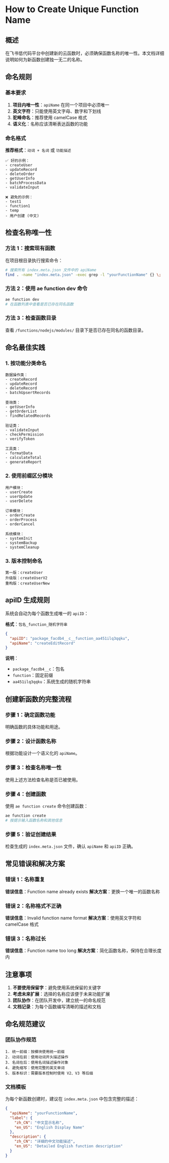 # How to Create Unique Function Name

## 概述

在飞书低代码平台中创建新的云函数时，必须确保函数名称的唯一性。本文档详细说明如何为新函数创建独一无二的名称。

## 命名规则

### 基本要求

1. **项目内唯一性**：`apiName` 在同一个项目中必须唯一
2. **英文字符**：只能使用英文字母、数字和下划线
3. **驼峰命名**：推荐使用 camelCase 格式
4. **语义化**：名称应该清晰表达函数的功能

### 命名格式

**推荐格式**：`动词 + 名词` 或 `功能描述`

```
✅ 好的示例：
- createUser
- updateRecord
- deleteOrder
- getUserInfo
- batchProcessData
- validateInput

❌ 避免的示例：
- test1
- function1
- temp
- 用户创建 (中文)
```

## 检查名称唯一性

### 方法 1：搜索现有函数

在项目根目录执行搜索命令：

```bash
# 搜索所有 index.meta.json 文件中的 apiName
find . -name "index.meta.json" -exec grep -l "yourFunctionName" {} \;
```

### 方法 2：使用 ae function dev 命令

```bash
ae function dev
# 在函数列表中查看是否已存在同名函数
```

### 方法 3：检查函数目录

查看 `/functions/nodejs/modules/` 目录下是否已存在同名的函数目录。

## 命名最佳实践

### 1. 按功能分类命名

```
数据操作类：
- createRecord
- updateRecord  
- deleteRecord
- batchUpsertRecords

查询类：
- getUserInfo
- getOrderList
- findRelatedRecords

验证类：
- validateInput
- checkPermission
- verifyToken

工具类：
- formatData
- calculateTotal
- generateReport
```

### 2. 使用前缀区分模块

```
用户模块：
- userCreate
- userUpdate
- userDelete

订单模块：
- orderCreate
- orderProcess
- orderCancel

系统模块：
- systemInit
- systemBackup
- systemCleanup
```

### 3. 版本控制命名

```
第一版：createUser
升级版：createUserV2
重构版：createUserNew
```

## apiID 生成规则

系统会自动为每个函数生成唯一的 `apiID`：

**格式**：`包名_function_随机字符串`

```json
{
  "apiID": "package_facdb4__c__function_aa451ilq3qqku",
  "apiName": "createEditRecord"
}
```

**说明**：
- `package_facdb4__c`：包名
- `function`：固定前缀
- `aa451ilq3qqku`：系统生成的随机字符串

## 创建新函数的完整流程

### 步骤 1：确定函数功能

明确函数的具体功能和用途。

### 步骤 2：设计函数名称

根据功能设计一个语义化的 `apiName`。

### 步骤 3：检查名称唯一性

使用上述方法检查名称是否已被使用。

### 步骤 4：创建函数

使用 `ae function create` 命令创建函数：

```bash
ae function create
# 按提示输入函数名称和其他信息
```

### 步骤 5：验证创建结果

检查生成的 `index.meta.json` 文件，确认 `apiName` 和 `apiID` 正确。

## 常见错误和解决方案

### 错误 1：名称重复

**错误信息**：Function name already exists
**解决方案**：更换一个唯一的函数名称

### 错误 2：名称格式不正确

**错误信息**：Invalid function name format
**解决方案**：使用英文字符和 camelCase 格式

### 错误 3：名称过长

**错误信息**：Function name too long
**解决方案**：简化函数名称，保持在合理长度内

## 注意事项

1. **不要使用保留字**：避免使用系统保留的关键字
2. **考虑未来扩展**：选择的名称应该便于未来功能扩展
3. **团队协作**：在团队开发中，建立统一的命名规范
4. **文档记录**：为每个函数编写清晰的描述和文档

## 命名规范建议

### 团队协作规范

```
1. 统一前缀：按模块使用统一前缀
2. 动词在前：使用动词开头描述操作
3. 名词在后：使用名词描述操作对象
4. 避免缩写：使用完整的英文单词
5. 版本标识：需要版本控制时使用 V2、V3 等后缀
```

### 文档模板

为每个新函数创建时，建议在 `index.meta.json` 中包含完整的描述：

```json
{
  "apiName": "yourFunctionName",
  "label": {
    "zh_CN": "中文显示名称",
    "en_US": "English Display Name"
  },
  "description": {
    "zh_CN": "详细的中文功能描述",
    "en_US": "Detailed English function description"
  }
}
```